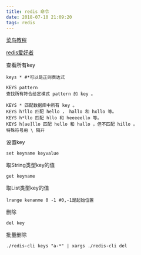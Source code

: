 ```yaml
---
title: redis 命令
date: 2018-07-10 21:09:20
tags: redis
---
```

[菜鸟教程]()

[redis爱好者](http://doc.redisfans.com/)

查看所有key
```
keys * #*可以是正则表达式

KEYS pattern
查找所有符合给定模式 pattern 的 key 。

KEYS * 匹配数据库中所有 key 。
KEYS h?llo 匹配 hello ， hallo 和 hxllo 等。
KEYS h*llo 匹配 hllo 和 heeeeello 等。
KEYS h[ae]llo 匹配 hello 和 hallo ，但不匹配 hillo 。
特殊符号用 \ 隔开
```
设置key

    set keyname keyvalue

取String类型key的值

    get keyname
取List类型key的值

    lrange kenanme 0 -1 #0,-1是起始位置

删除

    del key

批量删除

    ./redis-cli keys "a-*" | xargs ./redis-cli del